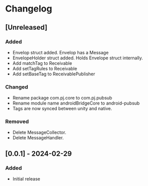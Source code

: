 # Changelog

## [Unreleased]

### Added

- Envelop struct added. Envelop has a Message
- EnvelopeHolder struct added. Holds Envelope struct internally.
- Add matchTag to Receivable
- Add setTagRules to Receivable
- Add setBaseTag to ReceivablePublisher

### Changed

- Rename package com.pj.core to com.pj.pubsub
- Rename module name androidBridgeCore to android-pubsub
- Tags are now synced between unity and native.

### Removed

- Delete MessageCollector.
- Delete MessageHandler.

## [0.0.1] - 2024-02-29

### Added

- Initial release